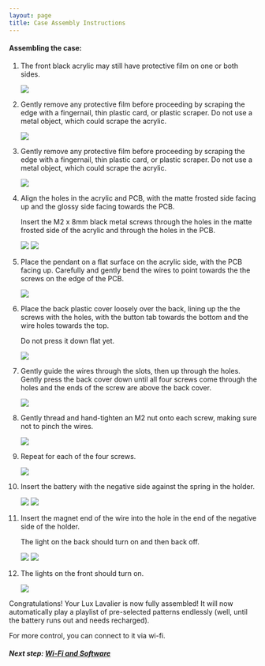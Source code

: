 ```yaml
---
layout: page
title: Case Assembly Instructions
---
```


#### Assembling the case:

1. The front black acrylic may still have protective film on one or both sides.

   <img src="/assets/img/assembly/case/PXL_20220701_221516361.jpeg" class="img-thumbnail" />

1. Gently remove any protective film before proceeding by scraping the edge with a
   fingernail, thin plastic card, or plastic scraper. Do not use a metal object,
   which could scrape the acrylic.

   <img src="/assets/img/assembly/case/PXL_20220701_221601286.jpeg" class="img-thumbnail" />

1. Gently remove any protective film before proceeding by scraping the edge with a
   fingernail, thin plastic card, or plastic scraper. Do not use a metal object,
   which could scrape the acrylic.

   <img src="/assets/img/assembly/case/PXL_20220701_223651398.jpeg" class="img-thumbnail" />

1. Align the holes in the acrylic and PCB, with the matte frosted side facing up and
   the glossy side facing towards the PCB.

   Insert the M2 x 8mm black metal screws through the holes in the matte frosted side
   of the acrylic and through the holes in the PCB.

   <img src="/assets/img/assembly/case/PXL_20220701_223655049.jpeg" class="img-thumbnail" />

   <img src="/assets/img/assembly/case/PXL_20220701_223651398.jpeg" class="img-thumbnail" />

1. Place the pendant on a flat surface on the acrylic side, with the PCB facing up.
   Carefully and gently bend the wires to point towards the the screws on the edge of the PCB.

   <img src="/assets/img/assembly/case/PXL_20220701_223709050.jpeg" class="img-thumbnail" />

1. Place the back plastic cover loosely over the back, lining up the the screws with the holes,
   with the button tab towards the bottom and the wire holes towards the top.

   Do not press it down flat yet.

   <img src="/assets/img/assembly/case/PXL_20220701_223723786.jpeg" class="img-thumbnail" />

1. Gently guide the wires through the slots, then up through the holes.
   Gently press the back cover down until all four screws come through the holes
   and the ends of the screw are above the back cover.

   <img src="/assets/img/assembly/case/PXL_20220701_223834774.jpeg" class="img-thumbnail" />

1. Gently thread and hand-tighten an M2 nut onto each screw, making sure not to pinch the wires.

   <img src="/assets/img/assembly/case/PXL_20220701_223937375.jpeg" class="img-thumbnail" />

1. Repeat for each of the four screws.

   <img src="/assets/img/assembly/case/PXL_20220701_224328888.jpeg" class="img-thumbnail" />

1. Insert the battery with the negative side against the spring in the holder.

   <img src="/assets/img/assembly/case/PXL_20220701_224418245.jpeg" class="img-thumbnail" />

   <img src="/assets/img/assembly/case/PXL_20220701_224435954.jpeg" class="img-thumbnail" />

1. Insert the magnet end of the wire into the hole in the end of the negative side of the holder.

   The light on the back should turn on and then back off.

   <img src="/assets/img/assembly/case/PXL_20220701_224449121.jpeg" class="img-thumbnail" />

   <img src="/assets/img/assembly/case/PXL_20220701_224450177.jpeg" class="img-thumbnail" />

1. The lights on the front should turn on.

   <img src="/assets/img/assembly/case/PXL_20220701_224503847.jpeg" class="img-thumbnail" />

Congratulations! Your Lux Lavalier is now fully assembled! It will now automatically play a
playlist of pre-selected patterns endlessly (well, until the battery runs out and needs recharged).

For more control, you can connect to it via wi-fi.

##### Next step: [Wi-Fi and Software](/assembly/wi-fi)
